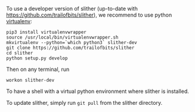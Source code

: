 To use a developer version of slither (up-to-date with https://github.com/trailofbits/slither), we recommend to use python [virtualenv](https://virtualenvwrapper.readthedocs.io/en/latest/):
```
pip3 install virtualenvwrapper
source /usr/local/bin/virtualenvwrapper.sh
mkvirtualenv --python=`which python3` slither-dev
git clone https://github.com/trailofbits/slither
cd slither
python setup.py develop
```

Then on any terminal, run
```
workon slither-dev
```
To have a shell with a virtual python environment where slither is installed.

To update slither, simply run `git pull` from the slither directory.